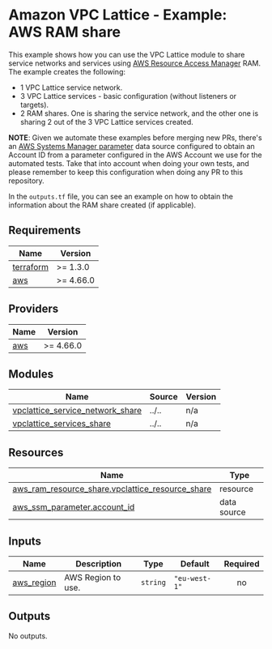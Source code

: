 <!-- BEGIN_TF_DOCS -->
# Amazon VPC Lattice - Example: AWS RAM share

This example shows how you can use the VPC Lattice module to share service networks and services using [AWS Resource Access Manager](https://aws.amazon.com/ram/) RAM. The example creates the following:

* 1 VPC Lattice service network.
* 3 VPC Lattice services - basic configuration (without listeners or targets).
* 2 RAM shares. One is sharing the service network, and the other one is sharing 2 out of the 3 VPC Lattice services created.

**NOTE**: Given we automate these examples before merging new PRs, there's an [AWS Systems Manager parameter](https://docs.aws.amazon.com/systems-manager/latest/userguide/systems-manager-parameter-store.html) data source configured to obtain an Account ID from a parameter configured in the AWS Account we use for the automated tests. Take that into account when doing your own tests, and please remember to keep this configuration when doing any PR to this repository.

In the `outputs.tf` file, you can see an example on how to obtain the information about the RAM share created (if applicable).

## Requirements

| Name | Version |
|------|---------|
| <a name="requirement_terraform"></a> [terraform](#requirement\_terraform) | >= 1.3.0 |
| <a name="requirement_aws"></a> [aws](#requirement\_aws) | >= 4.66.0 |

## Providers

| Name | Version |
|------|---------|
| <a name="provider_aws"></a> [aws](#provider\_aws) | >= 4.66.0 |

## Modules

| Name | Source | Version |
|------|--------|---------|
| <a name="module_vpclattice_service_network_share"></a> [vpclattice\_service\_network\_share](#module\_vpclattice\_service\_network\_share) | ../.. | n/a |
| <a name="module_vpclattice_services_share"></a> [vpclattice\_services\_share](#module\_vpclattice\_services\_share) | ../.. | n/a |

## Resources

| Name | Type |
|------|------|
| [aws_ram_resource_share.vpclattice_resource_share](https://registry.terraform.io/providers/hashicorp/aws/latest/docs/resources/ram_resource_share) | resource |
| [aws_ssm_parameter.account_id](https://registry.terraform.io/providers/hashicorp/aws/latest/docs/data-sources/ssm_parameter) | data source |

## Inputs

| Name | Description | Type | Default | Required |
|------|-------------|------|---------|:--------:|
| <a name="input_aws_region"></a> [aws\_region](#input\_aws\_region) | AWS Region to use. | `string` | `"eu-west-1"` | no |

## Outputs

No outputs.
<!-- END_TF_DOCS -->